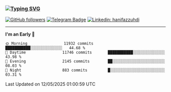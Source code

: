 ### [![Typing SVG](https://readme-typing-svg.herokuapp.com?font=lato&size=22&lines=Hi+There+👋)](https://git.io/typing-svg) 

[![GitHub followers](https://img.shields.io/github/followers/hanifazzuhdi?label=Follow&style=social)](https://github.com/hanifazzuhdi/?tab=follow) 
[![Telegram Badge](https://img.shields.io/badge/-hanif0198-blue?style=social&logo=telegram&link=https://www.t.me/hanif0198/)](https://www.t.me/hanif0198/) 
[![Linkedin: hanifazzuhdi](https://img.shields.io/badge/-hanifazzuhdi-blue?style=flat-square&logo=Linkedin&logoColor=white&link=https://www.linkedin.com/in/hanif-az-zuhdi-69688019b/)](https://www.linkedin.com/in/hanif-az-zuhdi-69688019b/) 

<hr/>

<!--START_SECTION:waka-->
**I'm an Early 🐤** 

```text
🌞 Morning                11932 commits       ███████████░░░░░░░░░░░░░░   44.68 % 
🌆 Daytime                11746 commits       ███████████░░░░░░░░░░░░░░   43.98 % 
🌃 Evening                2145 commits        ██░░░░░░░░░░░░░░░░░░░░░░░   08.03 % 
🌙 Night                  883 commits         █░░░░░░░░░░░░░░░░░░░░░░░░   03.31 % 
```



 Last Updated on 12/05/2025 01:00:59 UTC
<!--END_SECTION:waka-->
